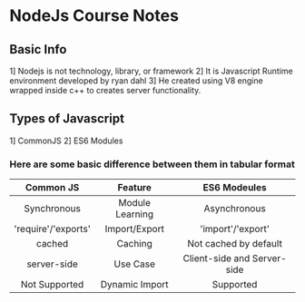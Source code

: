 # NodeJs Course Notes

## Basic Info

1] Nodejs is not technology, library, or framework
2] It is Javascript Runtime environment developed by ryan dahl
3] He created using V8 engine wrapped inside c++ to creates server functionality.

## Types of Javascript

1] CommonJS
2] ES6 Modules

### Here are some basic difference between them in tabular format

|      Common JS      |     Feature     |        ES6 Modeules         |
| :-----------------: | :-------------: | :-------------------------: |
|     Synchronous     | Module Learning |        Asynchronous         |
| 'require'/'exports' |  Import/Export  |      'import'/'export'      |
|       cached        |     Caching     |    Not cached by default    |
|     server-side     |    Use Case     | Client-side and Server-side |
|    Not Supported    | Dynamic Import  |          Supported          |
